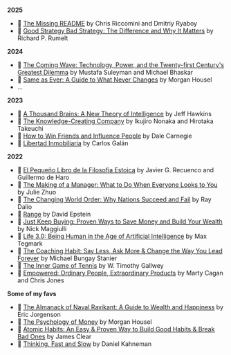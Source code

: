 **2025**
- 📙 [The Missing README](https://www.goodreads.com/en/book/show/57271519-the-missing-readme) by Chris Riccomini and Dmitriy Ryaboy
- 📙 [Good Strategy Bad Strategy: The Difference and Why It Matters](https://www.goodreads.com/book/show/11721966-good-strategy-bad-strategy?ref=nav_sb_ss_1_25) by Richard P. Rumelt

**2024**
- 📗 [The Coming Wave: Technology, Power, and the Twenty-first Century's Greatest Dilemma](https://www.goodreads.com/en/book/show/90590134) by Mustafa Suleyman and Michael Bhaskar
- 📗 [Same as Ever: A Guide to What Never Changes](https://www.goodreads.com/book/show/125116554-same-as-ever) by Morgan Housel
- ...

**2023**

- 📗 [A Thousand Brains: A New Theory of Intelligence](https://www.goodreads.com/book/show/54503521-a-thousand-brains?ref=nav_sb_ss_1_14) by Jeff Hawkins
- 📗 [The Knowledge-Creating Company](https://www.goodreads.com/en/book/show/619723) by Ikujiro Nonaka and Hirotaka Takeuchi
- 📗 [How to Win Friends and Influence People](https://www.goodreads.com/book/show/4865.How_to_Win_Friends_and_Influence_People?ref=nav_sb_ss_1_8) by Dale Carnegie
- 📗 [Libertad Inmobiliaria](https://www.goodreads.com/book/show/63365244-libertad-inmobiliaria?from_search=true&from_srp=true&qid=njAiLsGNyn&rank=1) by Carlos Galán

**2022**

- 📗 [El Pequeño Libro de la Filosofía Estoica](https://www.amazon.es/El-peque%C3%B1o-libro-filosof%C3%ADa-estoica/dp/8413441684/ref=sr_1_1?crid=LTT5J1EZ6R7E&keywords=el+peque%C3%B1o+libro+del+estoicismo) by Javier G. Recuenco and Guillermo de Haro
- 📗 [The Making of a Manager: What to Do When Everyone Looks to You](https://www.goodreads.com/book/show/38821039-the-making-of-a-manager) by Julie Zhuo
- 📗 [The Changing World Order: Why Nations Succeed and Fail](https://www.goodreads.com/book/show/52962238-the-changing-world-order) by Ray Dalio
- 📗 [Range](https://www.goodreads.com/book/show/41795733-range) by David Epstein
- 📗 [Just Keep Buying: Proven Ways to Save Money and Build Your Wealth](https://www.goodreads.com/book/show/59046778-just-keep-buying) by Nick Maggiulli
- 📗 [Life 3.0: Being Human in the Age of Artificial Intelligence](https://www.goodreads.com/book/show/34272565-life-3-0) by Max Tegmark
- 📗 [The Coaching Habit: Say Less, Ask More & Change the Way You Lead Forever](https://www.goodreads.com/book/show/29342515-the-coaching-habit) by Michael Bungay Stanier
- 📗 [The Inner Game of Tennis](https://www.goodreads.com/book/show/905.The_Inner_Game_of_Tennis) by W. Timothy Gallwey
- 📗 [Empowered: Ordinary People, Extraordinary Products](https://www.goodreads.com/book/show/53481975-empowered) by Marty Cagan and Chris Jones

**Some of my favs**

- 📗 [The Almanack of Naval Ravikant: A Guide to Wealth and Happiness](https://www.goodreads.com/book/show/54898389-the-almanack-of-naval-ravikant?ref=nav_sb_ss_1_10) by Eric Jorgenson
- 📗 [The Psychology of Money](https://www.goodreads.com/book/show/41881472-the-psychology-of-money?ref=nav_sb_ss_1_8) by Morgan Housel
- 📗 [Atomic Habits: An Easy & Proven Way to Build Good Habits & Break Bad Ones](https://www.goodreads.com/book/show/40121378-atomic-habits?ref=nav_sb_ss_1_13) by James Clear
- 📗 [Thinking, Fast and Slow](https://www.goodreads.com/book/show/11468377-thinking-fast-and-slow?ref=nav_sb_ss_1_11) by Daniel Kahneman

